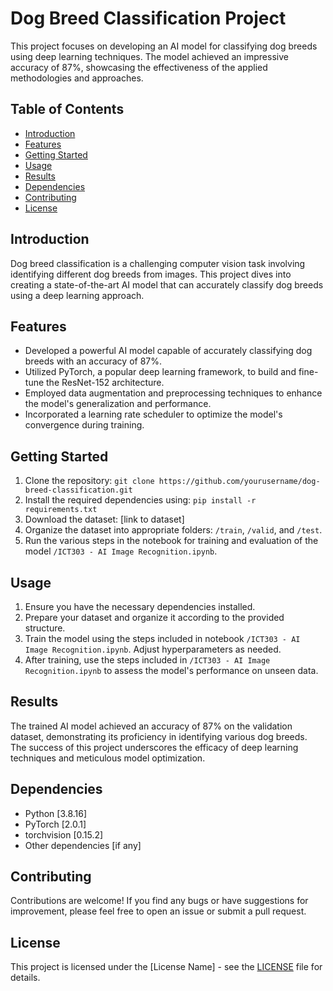 # Dog Breed Classification Project

This project focuses on developing an AI model for classifying dog breeds using deep learning techniques. The model achieved an impressive accuracy of 87%, showcasing the effectiveness of the applied methodologies and approaches.

## Table of Contents

- [Introduction](#introduction)
- [Features](#features)
- [Getting Started](#getting-started)
- [Usage](#usage)
- [Results](#results)
- [Dependencies](#dependencies)
- [Contributing](#contributing)
- [License](#license)

## Introduction

Dog breed classification is a challenging computer vision task involving identifying different dog breeds from images. This project dives into creating a state-of-the-art AI model that can accurately classify dog breeds using a deep learning approach.

## Features

- Developed a powerful AI model capable of accurately classifying dog breeds with an accuracy of 87%.
- Utilized PyTorch, a popular deep learning framework, to build and fine-tune the ResNet-152 architecture.
- Employed data augmentation and preprocessing techniques to enhance the model's generalization and performance.
- Incorporated a learning rate scheduler to optimize the model's convergence during training.

## Getting Started

1. Clone the repository: `git clone https://github.com/yourusername/dog-breed-classification.git`
2. Install the required dependencies using: `pip install -r requirements.txt`
3. Download the dataset: [link to dataset]
4. Organize the dataset into appropriate folders: `/train`, `/valid`, and `/test`.
5. Run the various steps in the notebook for training and evaluation of the model `/ICT303 - AI Image Recognition.ipynb`. 

## Usage

1. Ensure you have the necessary dependencies installed.
2. Prepare your dataset and organize it according to the provided structure.
3. Train the model using the steps included in notebook `/ICT303 - AI Image Recognition.ipynb`. Adjust hyperparameters as needed.
4. After training, use the steps included in `/ICT303 - AI Image Recognition.ipynb` to assess the model's performance on unseen data.

## Results

The trained AI model achieved an accuracy of 87% on the validation dataset, demonstrating its proficiency in identifying various dog breeds. The success of this project underscores the efficacy of deep learning techniques and meticulous model optimization.

## Dependencies

- Python [3.8.16]
- PyTorch [2.0.1]
- torchvision [0.15.2]
- Other dependencies [if any]

## Contributing

Contributions are welcome! If you find any bugs or have suggestions for improvement, please feel free to open an issue or submit a pull request.

## License

This project is licensed under the [License Name] - see the [LICENSE](LICENSE) file for details.
